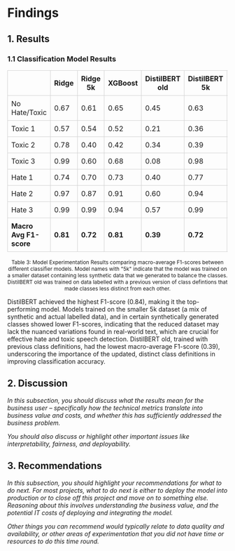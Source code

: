 # Findings

## 1. Results

<!-- _In this subsection, you should report the results from your experiments in a summary table, keeping only the most relevant results for your experiment (ie your best model, and two or three other options which you explored). You should also briefly explain the summary table and highlight key results._ -->

### 1.1 Classification Model Results

<div align="center">

<table style="border-collapse: collapse; width: 100%;">
    <thead>
        <tr>
            <th style="border: 1px solid lightgrey; padding: 8px;"></th>
            <th style="border: 1px solid lightgrey; padding: 8px;">Ridge</th>
            <th style="border: 1px solid lightgrey; padding: 8px;">Ridge 5k</th>
            <th style="border: 1px solid lightgrey; padding: 8px;">XGBoost</th>
            <th style="border: 1px solid lightgrey; padding: 8px;">DistilBERT old</th>
            <th style="border: 1px solid lightgrey; padding: 8px;">DistilBERT 5k</th>
            <th style="border: 1px solid lightgrey; padding: 8px;">DistilBERT</th>
        </tr>
    </thead>
    <tbody>
        <tr>
            <td style="border: 1px solid lightgrey; padding: 8px;">No Hate/Toxic</td>
            <td style="border: 1px solid lightgrey; padding: 8px;">0.67</td>
            <td style="border: 1px solid lightgrey; padding: 8px;">0.61</td>
            <td style="border: 1px solid lightgrey; padding: 8px;">0.65</td>
            <td style="border: 1px solid lightgrey; padding: 8px;">0.45</td>
            <td style="border: 1px solid lightgrey; padding: 8px;">0.63</td>
            <td style="border: 1px solid lightgrey; padding: 8px;">0.72</td>
        </tr>
        <tr>
            <td style="border: 1px solid lightgrey; padding: 8px;">Toxic 1</td>
            <td style="border: 1px solid lightgrey; padding: 8px;">0.57</td>
            <td style="border: 1px solid lightgrey; padding: 8px;">0.54</td>
            <td style="border: 1px solid lightgrey; padding: 8px;">0.52</td>
            <td style="border: 1px solid lightgrey; padding: 8px;">0.21</td>
            <td style="border: 1px solid lightgrey; padding: 8px;">0.36</td>
            <td style="border: 1px solid lightgrey; padding: 8px;">0.61</td>
        </tr>
        <tr>
            <td style="border: 1px solid lightgrey; padding: 8px;">Toxic 2</td>
            <td style="border: 1px solid lightgrey; padding: 8px;">0.78</td>
            <td style="border: 1px solid lightgrey; padding: 8px;">0.40</td>
            <td style="border: 1px solid lightgrey; padding: 8px;">0.42</td>
            <td style="border: 1px solid lightgrey; padding: 8px;">0.34</td>
            <td style="border: 1px solid lightgrey; padding: 8px;">0.39</td>
            <td style="border: 1px solid lightgrey; padding: 8px;">0.79</td>
        </tr>
        <tr>
            <td style="border: 1px solid lightgrey; padding: 8px;">Toxic 3</td>
            <td style="border: 1px solid lightgrey; padding: 8px;">0.99</td>
            <td style="border: 1px solid lightgrey; padding: 8px;">0.60</td>
            <td style="border: 1px solid lightgrey; padding: 8px;">0.68</td>
            <td style="border: 1px solid lightgrey; padding: 8px;">0.08</td>
            <td style="border: 1px solid lightgrey; padding: 8px;">0.98</td>
            <td style="border: 1px solid lightgrey; padding: 8px;">0.98</td>
        </tr>
        <tr>
            <td style="border: 1px solid lightgrey; padding: 8px;">Hate 1</td>
            <td style="border: 1px solid lightgrey; padding: 8px;">0.74</td>
            <td style="border: 1px solid lightgrey; padding: 8px;">0.70</td>
            <td style="border: 1px solid lightgrey; padding: 8px;">0.73</td>
            <td style="border: 1px solid lightgrey; padding: 8px;">0.40</td>
            <td style="border: 1px solid lightgrey; padding: 8px;">0.77</td>
            <td style="border: 1px solid lightgrey; padding: 8px;">0.79</td>
        </tr>
        <tr>
            <td style="border: 1px solid lightgrey; padding: 8px;">Hate 2</td>
            <td style="border: 1px solid lightgrey; padding: 8px;">0.97</td>
            <td style="border: 1px solid lightgrey; padding: 8px;">0.87</td>
            <td style="border: 1px solid lightgrey; padding: 8px;">0.91</td>
            <td style="border: 1px solid lightgrey; padding: 8px;">0.60</td>
            <td style="border: 1px solid lightgrey; padding: 8px;">0.94</td>
            <td style="border: 1px solid lightgrey; padding: 8px;">0.97</td>
        </tr>
        <tr>
            <td style="border: 1px solid lightgrey; padding: 8px;">Hate 3</td>
            <td style="border: 1px solid lightgrey; padding: 8px;">0.99</td>
            <td style="border: 1px solid lightgrey; padding: 8px;">0.99</td>
            <td style="border: 1px solid lightgrey; padding: 8px;">0.94</td>
            <td style="border: 1px solid lightgrey; padding: 8px;">0.57</td>
            <td style="border: 1px solid lightgrey; padding: 8px;">0.99</td>
            <td style="border: 1px solid lightgrey; padding: 8px;">0.99</td>
        </tr>
        <tr>
            <td style="border: 1px solid lightgrey; padding: 8px;"><b>Macro Avg F1-score</b></td>
            <td style="border: 1px solid lightgrey; padding: 8px;"><b>0.81</b></td>
            <td style="border: 1px solid lightgrey; padding: 8px;"><b>0.72</b></td>
            <td style="border: 1px solid lightgrey; padding: 8px;"><b>0.81</b></td>
            <td style="border: 1px solid lightgrey; padding: 8px;"><b>0.39</b></td>
            <td style="border: 1px solid lightgrey; padding: 8px;"><b>0.72</b></td>
            <td style="border: 1px solid lightgrey; padding: 8px;"><b>0.84</b></td>
        </tr>
    </tbody>
</table>

</div>

<div align="center" style="font-size:  0.85em;">

Table 3: Model Experimentation Results comparing macro-average F1-scores between different classifier models. Model names with "5k" indicate that the model was trained on a smaller dataset containing less synthetic data that we generated to balance the classes. DistilBERT old was trained on data labelled with a previous version of class defintions that made classes less distinct from each other.

</div>

DistilBERT achieved the highest F1-score (0.84), making it the top-performing model. Models trained on the smaller 5k dataset (a mix of synthetic and actual labelled data), and in certain synthetically generated classes showed lower F1-scores, indicating that the reduced dataset may lack the nuanced variations found in real-world text, which are crucial for effective hate and toxic speech detection. DistilBERT old, trained with previous class definitions, had the lowest macro-average F1-score (0.39), underscoring the importance of the updated, distinct class definitions in improving classification accuracy.

## 2. Discussion

_In this subsection, you should discuss what the results mean for the business user – specifically how the technical metrics translate into business value and costs, and whether this has sufficiently addressed the business problem._

_You should also discuss or highlight other important issues like interpretability, fairness, and deployability._

## 3. Recommendations

_In this subsection, you should highlight your recommendations for what to do next. For most projects, what to do next is either to deploy the model into production or to close off this project and move on to something else. Reasoning about this involves understanding the business value, and the potential IT costs of deploying and integrating the model._

_Other things you can recommend would typically relate to data quality and availability, or other areas of experimentation that you did not have time or resources to do this time round._
